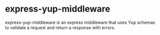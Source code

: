 # express-yup-middleware

express-yup-middleware is an express middleware that uses Yup schemas to validate a request and return a response with errors.
